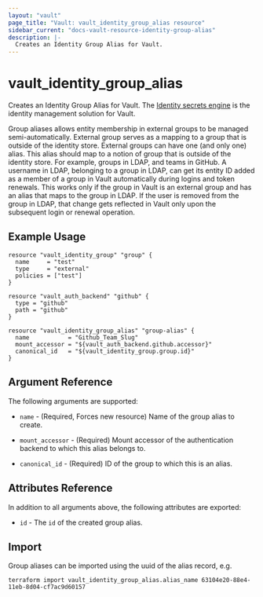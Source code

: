 ```yaml
---
layout: "vault"
page_title: "Vault: vault_identity_group_alias resource"
sidebar_current: "docs-vault-resource-identity-group-alias"
description: |-
  Creates an Identity Group Alias for Vault.
---
```


# vault\_identity\_group\_alias

Creates an Identity Group Alias for Vault. The [Identity secrets engine](https://www.vaultproject.io/docs/secrets/identity/index.html) is the identity management solution for Vault.

Group aliases allows entity membership in external groups to be managed semi-automatically. External group serves as a mapping to a group that is outside of the identity store. External groups can have one (and only one) alias. This alias should map to a notion of group that is outside of the identity store. For example, groups in LDAP, and teams in GitHub. A username in LDAP, belonging to a group in LDAP, can get its entity ID added as a member of a group in Vault automatically during logins and token renewals. This works only if the group in Vault is an external group and has an alias that maps to the group in LDAP. If the user is removed from the group in LDAP, that change gets reflected in Vault only upon the subsequent login or renewal operation.

## Example Usage

```hcl
resource "vault_identity_group" "group" {
  name     = "test"
  type     = "external"
  policies = ["test"]
}

resource "vault_auth_backend" "github" {
  type = "github"
  path = "github"
}

resource "vault_identity_group_alias" "group-alias" {
  name           = "Github_Team_Slug"
  mount_accessor = "${vault_auth_backend.github.accessor}"
  canonical_id   = "${vault_identity_group.group.id}"
}
```

## Argument Reference

The following arguments are supported:

* `name` - (Required, Forces new resource) Name of the group alias to create.

* `mount_accessor` - (Required) Mount accessor of the authentication backend to which this alias belongs to.

* `canonical_id` - (Required) ID of the group to which this is an alias.

## Attributes Reference

In addition to all arguments above, the following attributes are exported:

* `id` - The `id` of the created group alias.

## Import

Group aliases can be imported using the uuid of the alias record, e.g.

```shell
terraform import vault_identity_group_alias.alias_name 63104e20-88e4-11eb-8d04-cf7ac9d60157
```
